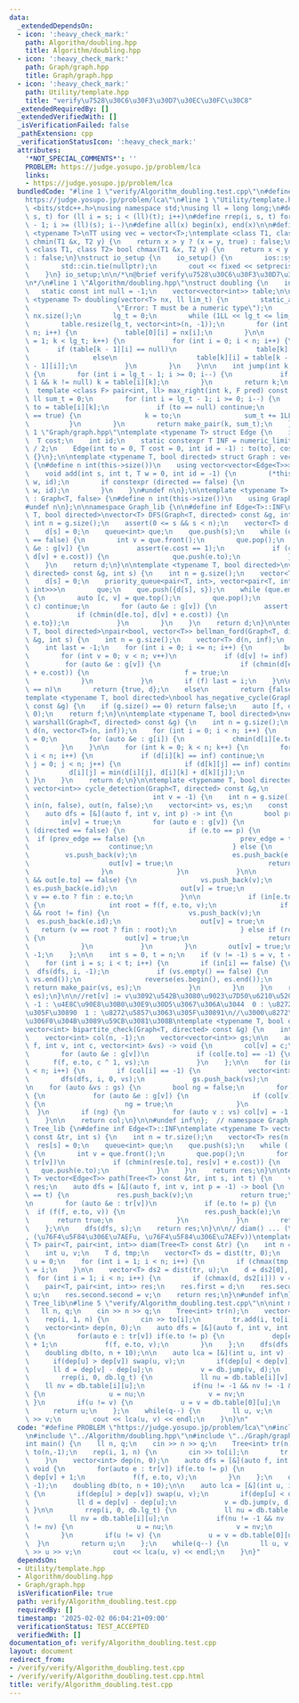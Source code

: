 ```yaml
---
data:
  _extendedDependsOn:
  - icon: ':heavy_check_mark:'
    path: Algorithm/doubling.hpp
    title: Algorithm/doubling.hpp
  - icon: ':heavy_check_mark:'
    path: Graph/graph.hpp
    title: Graph/graph.hpp
  - icon: ':heavy_check_mark:'
    path: Utility/template.hpp
    title: "verify\u7528\u30C6\u30F3\u30D7\u30EC\u30FC\u30C8"
  _extendedRequiredBy: []
  _extendedVerifiedWith: []
  _isVerificationFailed: false
  _pathExtension: cpp
  _verificationStatusIcon: ':heavy_check_mark:'
  attributes:
    '*NOT_SPECIAL_COMMENTS*': ''
    PROBLEM: https://judge.yosupo.jp/problem/lca
    links:
    - https://judge.yosupo.jp/problem/lca
  bundledCode: "#line 1 \"verify/Algorithm_doubling.test.cpp\"\n#define PROBLEM \"\
    https://judge.yosupo.jp/problem/lca\"\n#line 1 \"Utility/template.hpp\"\n#include\
    \ <bits/stdc++.h>\nusing namespace std;\nusing ll = long long;\n#define rep(i,\
    \ s, t) for (ll i = s; i < (ll)(t); i++)\n#define rrep(i, s, t) for (ll i = (ll)(t)\
    \ - 1; i >= (ll)(s); i--)\n#define all(x) begin(x), end(x)\n\n#define TT template\
    \ <typename T>\nTT using vec = vector<T>;\ntemplate <class T1, class T2> bool\
    \ chmin(T1 &x, T2 y) {\n    return x > y ? (x = y, true) : false;\n}\ntemplate\
    \ <class T1, class T2> bool chmax(T1 &x, T2 y) {\n    return x < y ? (x = y, true)\
    \ : false;\n}\nstruct io_setup {\n    io_setup() {\n        ios::sync_with_stdio(false);\n\
    \        std::cin.tie(nullptr);\n        cout << fixed << setprecision(15);\n\
    \    }\n} io_setup;\n\n/*\n@brief verify\u7528\u30C6\u30F3\u30D7\u30EC\u30FC\u30C8\
    \n*/\n#line 1 \"Algorithm/doubling.hpp\"\nstruct doubling {\n    int lg_t;\n \
    \   static const int null = -1;\n    vector<vector<int>> table;\n\n    template\
    \ <typename T> doubling(vector<T> nx, ll lim_t) {\n        static_assert(std::is_arithmetic<T>::value,\n\
    \                      \"Error: T must be a numeric type\");\n        int n =\
    \ nx.size();\n        lg_t = 0;\n        while (1LL << lg_t <= lim_t) lg_t++;\n\
    \        table.resize(lg_t, vector<int>(n, -1));\n        for (int i = 0; i <\
    \ n; i++) {\n            table[0][i] = nx[i];\n        }\n\n        for (int k\
    \ = 1; k < lg_t; k++) {\n            for (int i = 0; i < n; i++) {\n         \
    \       if (table[k - 1][i] == null)\n                    table[k][i] = null;\n\
    \                else\n                    table[k][i] = table[k - 1][table[k\
    \ - 1][i]];\n            }\n        }\n    }\n\n    int jump(int k, ll t) const\
    \ {\n        for (int i = lg_t - 1; i >= 0; i--) {\n            if ((t >> i) &\
    \ 1 && k != null) k = table[i][k];\n        }\n        return k;\n    }\n\n  \
    \  template <class F> pair<int, ll> max_right(int k, F pred) const {\n       \
    \ ll sum_t = 0;\n        for (int i = lg_t - 1; i >= 0; i--) {\n            int\
    \ to = table[i][k];\n            if (to == null) continue;\n            if (pred(to)\
    \ == true) {\n                k = to;\n                sum_t += 1LL << i;\n  \
    \          }\n        }\n        return make_pair(k, sum_t);\n    }\n};\n#line\
    \ 1 \"Graph/graph.hpp\"\ntemplate <typename T> struct Edge {\n    int to;\n  \
    \  T cost;\n    int id;\n    static constexpr T INF = numeric_limits<T>::max()\
    \ / 2;\n    Edge(int to = 0, T cost = 0, int id = -1) : to(to), cost(cost), id(id)\
    \ {}\n};\n\ntemplate <typename T, bool directed> struct Graph : vector<vector<Edge<T>>>\
    \ {\n#define n int(this->size())\n    using vector<vector<Edge<T>>>::vector;\n\
    \    void add(int s, int t, T w = 0, int id = -1) {\n        (*this)[s].emplace_back(t,\
    \ w, id);\n        if constexpr (directed == false) {\n            (*this)[t].emplace_back(s,\
    \ w, id);\n        }\n    }\n#undef n\n};\n\ntemplate <typename T> struct Tree\
    \ : Graph<T, false> {\n#define n int(this->size())\n    using Graph<T, false>::Graph;\n\
    #undef n\n};\n\nnamespace Graph_lib {\n\n#define inf Edge<T>::INF\ntemplate <typename\
    \ T, bool directed>\nvector<T> DFS(Graph<T, directed> const &g, int s) {\n   \
    \ int n = g.size();\n    assert(0 <= s && s < n);\n    vector<T> d(n, inf);\n\
    \    d[s] = 0;\n    queue<int> que;\n    que.push(s);\n    while (que.empty()\
    \ == false) {\n        int v = que.front();\n        que.pop();\n        for (auto\
    \ &e : g[v]) {\n            assert(e.cost == 1);\n            if (chmin(d[e.to],\
    \ d[v] + e.cost)) {\n                que.push(e.to);\n            }\n        }\n\
    \    }\n    return d;\n}\n\ntemplate <typename T, bool directed>\nvector<T> dijkstra(Graph<T,\
    \ directed> const &g, int s) {\n    int n = g.size();\n    vector<T> d(n, inf);\n\
    \    d[s] = 0;\n    priority_queue<pair<T, int>, vector<pair<T, int>>, greater<pair<T,\
    \ int>>>\n        que;\n    que.push({d[s], s});\n    while (que.empty() == false)\
    \ {\n        auto [c, v] = que.top();\n        que.pop();\n        if (d[v] <\
    \ c) continue;\n        for (auto &e : g[v]) {\n            assert(e.cost >= 0);\n\
    \            if (chmin(d[e.to], d[v] + e.cost)) {\n                que.push({d[e.to],\
    \ e.to});\n            }\n        }\n    }\n    return d;\n}\n\ntemplate <typename\
    \ T, bool directed>\npair<bool, vector<T>> bellman_ford(Graph<T, directed> const\
    \ &g, int s) {\n    int n = g.size();\n    vector<T> d(n, inf);\n    d[s] = 0;\n\
    \    int last = -1;\n    for (int i = 0; i <= n; i++) {\n        bool f = false;\n\
    \        for (int v = 0; v < n; v++)\n            if (d[v] != inf) {\n       \
    \         for (auto &e : g[v]) {\n                    if (chmin(d[e.to], d[v]\
    \ + e.cost)) {\n                        f = true;\n                    }\n   \
    \             }\n            }\n        if (f) last = i;\n    }\n\n    if (last\
    \ == n)\n        return {true, d};\n    else\n        return {false, d};\n}\n\n\
    template <typename T, bool directed>\nbool has_negative_cycle(Graph<T, directed>\
    \ const &g) {\n    if (g.size() == 0) return false;\n    auto [f, d] = bellman_ford(g,\
    \ 0);\n    return f;\n}\n\ntemplate <typename T, bool directed>\nvector<vector<T>>\
    \ warshall(Graph<T, directed> const &g) {\n    int n = g.size();\n    vector<vector<T>>\
    \ d(n, vector<T>(n, inf));\n    for (int i = 0; i < n; i++) {\n        d[i][i]\
    \ = 0;\n        for (auto &e : g[i]) {\n            chmin(d[i][e.to], e.cost);\n\
    \        }\n    }\n\n    for (int k = 0; k < n; k++) {\n        for (int i = 0;\
    \ i < n; i++) {\n            if (d[i][k] == inf) continue;\n            for (int\
    \ j = 0; j < n; j++) {\n                if (d[k][j] == inf) continue;\n      \
    \          d[i][j] = min(d[i][j], d[i][k] + d[k][j]);\n            }\n       \
    \ }\n    }\n    return d;\n}\n\ntemplate <typename T, bool directed>\npair<vector<int>,\
    \ vector<int>> cycle_detection(Graph<T, directed> const &g,\n                \
    \                               int v = -1) {\n    int n = g.size();\n    vector<bool>\
    \ in(n, false), out(n, false);\n    vector<int> vs, es;\n    const int fin = INT_MAX;\n\
    \    auto dfs = [&](auto f, int v, int p) -> int {\n        bool prev_edge = false;\n\
    \        in[v] = true;\n        for (auto e : g[v]) {\n            if constexpr\
    \ (directed == false) {\n                if (e.to == p) {\n                  \
    \  if (prev_edge == false) {\n                        prev_edge = true;\n    \
    \                    continue;\n                    } else {\n               \
    \         vs.push_back(v);\n                        es.push_back(e.id);\n    \
    \                    out[v] = true;\n                        return e.to;\n  \
    \                  }\n                }\n            }\n\n            if (in[e.to]\
    \ && out[e.to] == false) {\n                vs.push_back(v);\n               \
    \ es.push_back(e.id);\n                out[v] = true;\n                return\
    \ v == e.to ? fin : e.to;\n            }\n\n            if (in[e.to] == false)\
    \ {\n                int root = f(f, e.to, v);\n                if (root != -1\
    \ && root != fin) {\n                    vs.push_back(v);\n                  \
    \  es.push_back(e.id);\n                    out[v] = true;\n                 \
    \   return (v == root ? fin : root);\n                } else if (root == fin)\
    \ {\n                    out[v] = true;\n                    return fin;\n   \
    \             }\n            }\n        }\n        out[v] = true;\n        return\
    \ -1;\n    };\n\n    int s = 0, t = n;\n    if (v != -1) s = v, t = v + 1;\n\n\
    \    for (int i = s; i < t; i++) {\n        if (in[i] == false) {\n          \
    \  dfs(dfs, i, -1);\n            if (vs.empty() == false) {\n                reverse(vs.begin(),\
    \ vs.end());\n                reverse(es.begin(), es.end());\n               \
    \ return make_pair(vs, es);\n            }\n        }\n    }\n    return make_pair(vs,\
    \ es);\n}\n\n//ret[v] := v\u3092\u542B\u3080\u9023\u7D50\u6210\u5206\u304C\n//\
    \ -1 : \u4E8C\u90E8\u30B0\u30E9\u30D5\u3067\u306A\u3044  0 : \u8272\u5857\u3063\
    \u305F\u30890  1 : \u8272\u5857\u3063\u305F\u30891\n//\u3000\u8272\u5857\u308A\
    \u306F0\u304B\u3089\u59CB\u3081\u308B\ntemplate <typename T, bool directed>\n\
    vector<int> bipartite_check(Graph<T, directed> const &g) {\n    int n = g.size();\n\
    \    vector<int> col(n, -1);\n    vector<vector<int>> gs;\n\n    auto dfs = [&](auto\
    \ f, int v, int c, vector<int> &vs) -> void {\n        col[v] = c;\n        vs.push_back(v);\n\
    \        for (auto &e : g[v])\n            if (col[e.to] == -1) {\n          \
    \      f(f, e.to, c ^ 1, vs);\n            }\n    };\n\n    for (int i = 0; i\
    \ < n; i++) {\n        if (col[i] == -1) {\n            vector<int> vs;\n    \
    \        dfs(dfs, i, 0, vs);\n            gs.push_back(vs);\n        }\n    }\n\
    \n    for (auto &vs : gs) {\n        bool ng = false;\n        for (auto v : vs)\
    \ {\n            for (auto &e : g[v]) {\n                if (col[v] == col[e.to])\
    \ {\n                    ng = true;\n                }\n            }\n      \
    \  }\n        if (ng) {\n            for (auto v : vs) col[v] = -1;\n        }\n\
    \    }\n\n    return col;\n}\n\n#undef inf\n};  // namespace Graph_lib\n\nnamespace\
    \ Tree_lib {\n#define inf Edge<T>::INF\ntemplate <typename T> vector<T> dist(Tree<T>\
    \ const &tr, int s) {\n    int n = tr.size();\n    vector<T> res(n, inf);\n  \
    \  res[s] = 0;\n    queue<int> que;\n    que.push(s);\n    while (!que.empty())\
    \ {\n        int v = que.front();\n        que.pop();\n        for (auto &e :\
    \ tr[v])\n            if (chmin(res[e.to], res[v] + e.cost)) {\n             \
    \   que.push(e.to);\n            }\n    }\n    return res;\n}\n\ntemplate <typename\
    \ T> vector<Edge<T>> path(Tree<T> const &tr, int s, int t) {\n    vector<Edge<T>>\
    \ res;\n    auto dfs = [&](auto f, int v, int p = -1) -> bool {\n        if (v\
    \ == t) {\n            res.push_back(v);\n            return true;\n        }\n\
    \n        for (auto &e : tr[v])\n            if (e.to != p) {\n              \
    \  if (f(f, e.to, v)) {\n                    res.push_back(e);\n             \
    \       return true;\n                }\n            }\n        return false;\n\
    \    };\n\n    dfs(dfs, s);\n    return res;\n}\n\n// diam() ... (\u76F4\u5F84\
    , (\u76F4\u5F84\u306E\u7AEFu, \u76F4\u5F84\u306E\u7AEFv))\ntemplate <typename\
    \ T> pair<T, pair<int, int>> diam(Tree<T> const &tr) {\n    int n = tr.size();\n\
    \    int u, v;\n    T d, tmp;\n    vector<T> ds = dist(tr, 0);\n    tmp = ds[0],\
    \ u = 0;\n    for (int i = 1; i < n; i++) {\n        if (chmax(tmp, ds[i])) u\
    \ = i;\n    }\n\n    vector<T> ds2 = dist(tr, u);\n    d = ds2[0], v = 0;\n  \
    \  for (int i = 1; i < n; i++) {\n        if (chmax(d, ds2[i])) v = i;\n    }\n\
    \    pair<T, pair<int, int>> res;\n    res.first = d;\n    res.second.first =\
    \ u;\n    res.second.second = v;\n    return res;\n}\n#undef inf\n};  // namespace\
    \ Tree_lib\n#line 5 \"verify/Algorithm_doubling.test.cpp\"\n\nint main() {\n \
    \   ll n, q;\n    cin >> n >> q;\n    Tree<int> tr(n);\n    vector<int> to(n,-1);\n\
    \    rep(i, 1, n) {\n        cin >> to[i];\n        tr.add(i, to[i]);\n    }\n\
    \    vector<int> dep(n, 0);\n    auto dfs = [&](auto f, int v, int p) -> void\
    \ {\n        for(auto e : tr[v]) if(e.to != p) {\n            dep[e.to] = dep[v]\
    \ + 1;\n            f(f, e.to, v);\n        }\n    };\n    dfs(dfs, 0, -1);\n\
    \    doubling db(to, n + 10);\n\n    auto lca = [&](int u, int v) -> ll {\n  \
    \      if(dep[u] > dep[v]) swap(u, v);\n        if(dep[u] < dep[v]) {\n      \
    \      ll d = dep[v] - dep[u];\n            v = db.jump(v, d);\n        }\n\n\
    \        rrep(i, 0, db.lg_t) {\n            ll nu = db.table[i][v];\n        \
    \    ll nv = db.table[i][u];\n            if(nu != -1 && nv != -1 && nu != nv)\
    \ {\n                u = nu;\n                v = nv;\n            }\n       \
    \ }\n        if(u != v) {\n            u = v = db.table[0][u];\n        }\n  \
    \      return u;\n    };\n    while(q--) {\n        ll u, v;\n        cin >> u\
    \ >> v;\n        cout << lca(u, v) << endl;\n    }\n}\n"
  code: "#define PROBLEM \"https://judge.yosupo.jp/problem/lca\"\n#include \"../Utility/template.hpp\"\
    \n#include \"../Algorithm/doubling.hpp\"\n#include \"../Graph/graph.hpp\"\n\n\
    int main() {\n    ll n, q;\n    cin >> n >> q;\n    Tree<int> tr(n);\n    vector<int>\
    \ to(n,-1);\n    rep(i, 1, n) {\n        cin >> to[i];\n        tr.add(i, to[i]);\n\
    \    }\n    vector<int> dep(n, 0);\n    auto dfs = [&](auto f, int v, int p) ->\
    \ void {\n        for(auto e : tr[v]) if(e.to != p) {\n            dep[e.to] =\
    \ dep[v] + 1;\n            f(f, e.to, v);\n        }\n    };\n    dfs(dfs, 0,\
    \ -1);\n    doubling db(to, n + 10);\n\n    auto lca = [&](int u, int v) -> ll\
    \ {\n        if(dep[u] > dep[v]) swap(u, v);\n        if(dep[u] < dep[v]) {\n\
    \            ll d = dep[v] - dep[u];\n            v = db.jump(v, d);\n       \
    \ }\n\n        rrep(i, 0, db.lg_t) {\n            ll nu = db.table[i][v];\n  \
    \          ll nv = db.table[i][u];\n            if(nu != -1 && nv != -1 && nu\
    \ != nv) {\n                u = nu;\n                v = nv;\n            }\n\
    \        }\n        if(u != v) {\n            u = v = db.table[0][u];\n      \
    \  }\n        return u;\n    };\n    while(q--) {\n        ll u, v;\n        cin\
    \ >> u >> v;\n        cout << lca(u, v) << endl;\n    }\n}"
  dependsOn:
  - Utility/template.hpp
  - Algorithm/doubling.hpp
  - Graph/graph.hpp
  isVerificationFile: true
  path: verify/Algorithm_doubling.test.cpp
  requiredBy: []
  timestamp: '2025-02-02 06:04:21+09:00'
  verificationStatus: TEST_ACCEPTED
  verifiedWith: []
documentation_of: verify/Algorithm_doubling.test.cpp
layout: document
redirect_from:
- /verify/verify/Algorithm_doubling.test.cpp
- /verify/verify/Algorithm_doubling.test.cpp.html
title: verify/Algorithm_doubling.test.cpp
---
```

